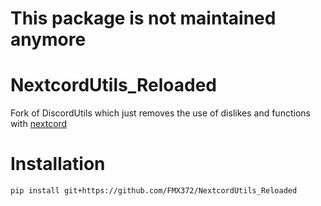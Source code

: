 # This package is not maintained anymore

# NextcordUtils_Reloaded
Fork of DiscordUtils which just removes the use of dislikes and functions with [nextcord](https://github.com/nextcord/nextcord)

# Installation
```
pip install git+https://github.com/FMX372/NextcordUtils_Reloaded
```
